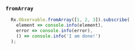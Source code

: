 ### `fromArray`

```javascript
  Rx.Observable.fromArray([1, 2, 3]).subscribe(
    element => console.info(element),
    error => console.info(error),
    () => console.info('I am done!')
  );
```
